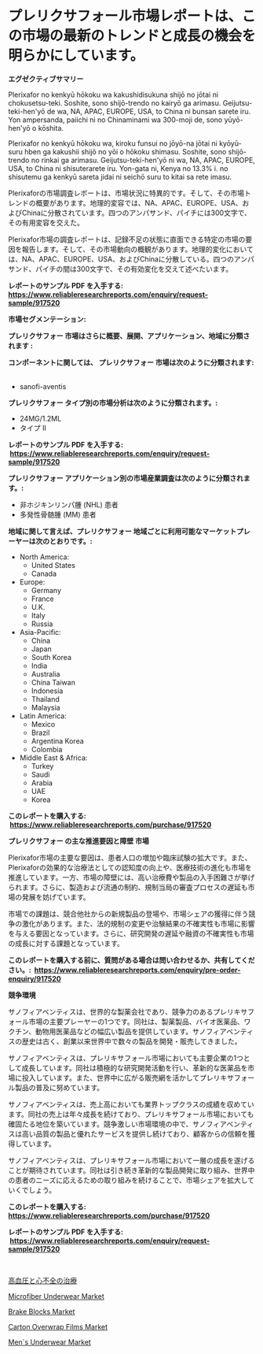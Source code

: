 <p><h1>プレリクサフォール市場レポートは、この市場の最新のトレンドと成長の機会を明らかにしています。</h1></p><p><strong>エグゼクティブサマリー</strong></p>
<p><p>Plerixafor no kenkyū hōkoku wa kakushidisukuna shijō no jōtai ni chokusetsu-teki. Soshite, sono shijō-trendo no kairyō ga arimasu. Geijutsu-teki-hen'yō de wa, NA, APAC, EUROPE, USA, to China ni bunsan sarete iru. Yon ampersanda, paiichi ni no Chinaminami wa 300-moji de, sono yūyō-hen'yō o kōshita.</p><p>Plerixafor no kenkyū hōkoku wa, kiroku funsui no jōyō-na jōtai ni kyōyū-suru hben ga kakushii shijō no yōi o hōkoku shimasu. Soshite, sono shijō-trendo no rinkai ga arimasu. Geijutsu-teki-hen'yō ni wa, NA, APAC, EUROPE, USA, to China ni shisuterarete iru. Yon-gata ni, Kenya no 13.3% i. no shisutemu ga kenkyū sareta jidai ni seichō suru to kitai sa rete imasu.</p><p>Plerixaforの市場調査レポートは、市場状況に特異的です。そして、その市場トレンドの概要があります。地理的変容では、NA、APAC、EUROPE、USA、およびChinaに分散されています。四つのアンパサンド、パイチには300文字で、その有用変容を交えた。</p><p>Plerixafor市場の調査レポートは、記録不足の状態に直面できる特定の市場の要因を報告します。そして、その市場動向の概観があります。地理的変化においては、NA、APAC、EUROPE、USA、およびChinaに分散している。四つのアンパサンド、パイチの間は300文字で、その有効変化を交えて述べたいます。</p></p>
<p><strong>レポートのサンプル PDF を入手する: <a href="https://www.reliableresearchreports.com/enquiry/request-sample/917520">https://www.reliableresearchreports.com/enquiry/request-sample/917520</a></strong></p>
<p><strong>市場セグメンテーション:</strong></p>
<p><strong> プレリクサフォー 市場はさらに概要、展開、アプリケーション、地域に分類されます :</strong></p>
<p><strong>コンポーネントに関しては、 プレリクサフォー 市場は次のように分類されます: &nbsp;</strong></p>
<p><ul><li>sanofi-aventis</li></ul></p>
<p><strong> プレリクサフォー タイプ別の市場分析は次のように分類されます。:</strong></p>
<p><ul><li>24MG/1.2ML</li><li>タイプ II</li></ul></p>
<p><strong>レポートのサンプル PDF を入手する: &nbsp;<a href="https://www.reliableresearchreports.com/enquiry/request-sample/917520">https://www.reliableresearchreports.com/enquiry/request-sample/917520</a></strong></p>
<p><strong> プレリクサフォー アプリケーション別の市場産業調査は次のように分類されます。:</strong></p>
<p><ul><li>非ホジキンリンパ腫 (NHL) 患者</li><li>多発性骨髄腫 (MM) 患者</li></ul></p>
<p><strong>地域に関して言えば、プレリクサフォー 地域ごとに利用可能なマーケットプレーヤーは次のとおりです。:</strong></p>
<p><ul>
    <li>
        North America:
        <ul>
            <li>United States</li>
            <li>Canada</li>
        </ul>
    </li>
    <li>
        Europe:
        <ul>
            <li>Germany</li>
            <li>France</li>
            <li>U.K.</li>
            <li>Italy</li>
            <li>Russia</li>
        </ul>
    </li>
    <li>
        Asia-Pacific:
        <ul>
            <li>China</li>
            <li>Japan</li>
            <li>South Korea</li>
            <li>India</li>
            <li>Australia</li>
            <li>China Taiwan</li>
            <li>Indonesia</li>
            <li>Thailand</li>
            <li>Malaysia</li>
        </ul>
    </li>
    <li>
        Latin America:
        <ul>
            <li>Mexico</li>
            <li>Brazil</li>
            <li>Argentina Korea</li>
            <li>Colombia</li>
        </ul>
    </li>
    <li>
        Middle East & Africa:
        <ul>
            <li>Turkey</li>
            <li>Saudi</li>
            <li>Arabia</li>
            <li>UAE</li>
            <li>Korea</li>
        </ul>
    </li>
    </ul></p>
<p><strong>このレポートを購入する: &nbsp;<a href="https://www.reliableresearchreports.com/purchase/917520">https://www.reliableresearchreports.com/purchase/917520</a></strong></p>
<p><strong>プレリクサフォー の主な推進要因と障壁 市場</strong></p>
<p><p>Plerixafor市場の主要な要因は、患者人口の増加や臨床試験の拡大です。また、Plerixaforの効果的な治療法としての認知度の向上や、医療技術の進化も市場を推進しています。一方、市場の障壁には、高い治療費や製品の入手困難さが挙げられます。さらに、製造および流通の制約、規制当局の審査プロセスの遅延も市場の発展を妨げています。</p><p>市場での課題は、競合他社からの新規製品の登場や、市場シェアの獲得に伴う競争の激化があります。また、法的規制の変更や治験結果の不確実性も市場に影響を与える要因となっています。さらに、研究開発の遅延や融資の不確実性も市場の成長に対する課題となっています。</p></p>
<p><strong>このレポートを購入する前に、質問がある場合は問い合わせるか、共有してください。:&nbsp; <a href="https://www.reliableresearchreports.com/enquiry/pre-order-enquiry/917520">https://www.reliableresearchreports.com/enquiry/pre-order-enquiry/917520</a></strong></p>
<p><strong>競争環境</strong></p>
<p><p>サノフィアベンティスは、世界的な製薬会社であり、競争力のあるプレリキサフォール市場の主要プレーヤーの1つです。同社は、製薬製品、バイオ医薬品、ワクチン、動物用医薬品などの幅広い製品を提供しています。サノフィアベンティスの歴史は古く、創業以来世界中で数々の製品を開発・販売してきました。</p><p>サノフィアベンティスは、プレリキサフォール市場においても主要企業の1つとして成長しています。同社は積極的な研究開発活動を行い、革新的な医薬品を市場に投入しています。また、世界中に広がる販売網を活かしてプレリキサフォール製品の普及に努めています。</p><p>サノフィアベンティスは、売上高においても業界トップクラスの成績を収めています。同社の売上は年々成長を続けており、プレリキサフォール市場においても確固たる地位を築いています。競争激しい市場環境の中で、サノフィアベンティスは高い品質の製品と優れたサービスを提供し続けており、顧客からの信頼を獲得しています。</p><p>サノフィアベンティスは、プレリキサフォール市場において一層の成長を遂げることが期待されています。同社は引き続き革新的な製品開発に取り組み、世界中の患者のニーズに応えるための取り組みを続けることで、市場シェアを拡大していくでしょう。</p></p>
<p><strong>このレポートを購入する: &nbsp; <a href="https://www.reliableresearchreports.com/purchase/917520">https://www.reliableresearchreports.com/purchase/917520</a></strong></p>
<p><strong>レポートのサンプル PDF を入手する: &nbsp;<a href="https://www.reliableresearchreports.com/enquiry/request-sample/917520">https://www.reliableresearchreports.com/enquiry/request-sample/917520</a></strong><strong></strong></p>
<p>&nbsp;</p>
<p><p><a href="https://medium.com/@dioncollins8227/%E9%AB%98%E8%A1%80%E5%9C%A7%E3%81%8A%E3%82%88%E3%81%B3%E5%BF%83%E4%B8%8D%E5%85%A8%E3%81%AE%E6%B2%BB%E7%99%82%E5%B8%82%E5%A0%B4%E3%81%AE%E5%8B%95%E5%90%91%E3%81%A8%E5%B8%82%E5%A0%B4%E5%88%86%E6%9E%90%E3%81%AF-2024%E5%B9%B4%E3%81%8B%E3%82%892031%E5%B9%B4%E3%81%AE%E6%9C%9F%E9%96%93%E3%81%AB%E4%BA%88%E6%B8%AC%E3%81%95%E3%82%8C%E3%81%A6%E3%81%84%E3%81%BE%E3%81%99-07855a609396">高血圧と心不全の治療</a></p><p><a href="https://github.com/angelajermaine/Market-Research-Report-List-2/blob/main/microfiber-underwear-market.md">Microfiber Underwear Market</a></p><p><a href="https://view.publitas.com/reportprime-1/brake-blocks-market-research-report-provides-critical-insights-that-can-help-shape-business-development-and-investment-strategies/">Brake Blocks Market</a></p><p><a href="https://meowing-canidae-761.notion.site/Carton-Overwrap-Films-Market-A-Comprehensive-Report-of-its-Market-Share-Growth-Trends-2024-2031-5bc3cd5d20cf4ae482b81ef8299a6ddd">Carton Overwrap Films Market</a></p><p><a href="https://github.com/beatblasta/Market-Research-Report-List-2/blob/main/mens-underwear-market.md">Men`s Underwear Market</a></p></p>